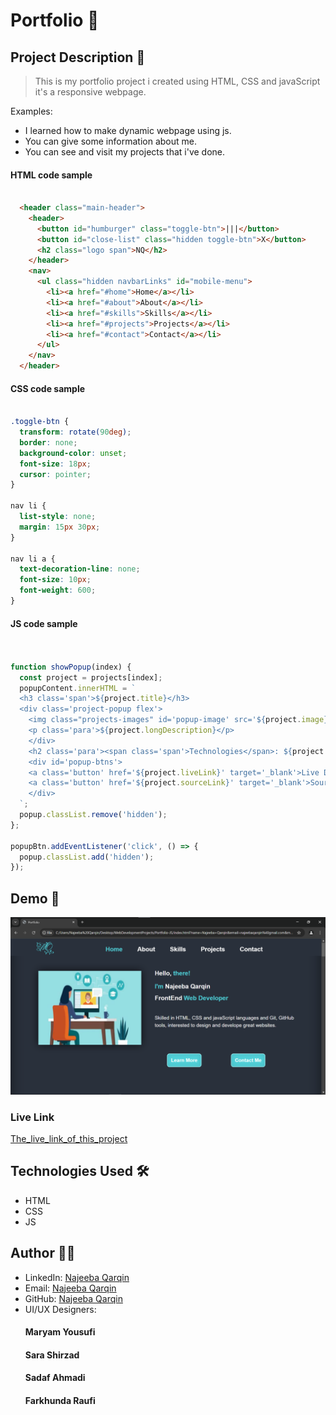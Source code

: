 # Portfolio 🚀

## Project Description 📝

> This is my portfolio project i created using HTML, CSS and javaScript it's a responsive webpage.

Examples:

- I learned how to make dynamic webpage using js.
- You can give some information about me.
- You can see and visit my projects that i've done.


#### HTML code sample


```html

  <header class="main-header">
    <header>
      <button id="humburger" class="toggle-btn">|||</button>
      <button id="close-list" class="hidden toggle-btn">X</button>
      <h2 class="logo span">NQ</h2>
    </header>
    <nav>
      <ul class="hidden navbarLinks" id="mobile-menu">
        <li><a href="#home">Home</a></li>
        <li><a href="#about">About</a></li>
        <li><a href="#skills">Skills</a></li>
        <li><a href="#projects">Projects</a></li>
        <li><a href="#contact">Contact</a></li>
      </ul>
    </nav>
  </header>

```

#### CSS code sample


```css

.toggle-btn {
  transform: rotate(90deg);
  border: none;
  background-color: unset;
  font-size: 18px;
  cursor: pointer;
}

nav li {
  list-style: none;
  margin: 15px 30px;
}

nav li a {
  text-decoration-line: none;
  font-size: 10px;
  font-weight: 600;
}


```

#### JS code sample


```js


function showPopup(index) {
  const project = projects[index];
  popupContent.innerHTML = `
  <h3 class='span'>${project.title}</h3>
  <div class='project-popup flex'>
    <img class="projects-images" id='popup-image' src='${project.image}' alt='project-img' />
    <p class='para'>${project.longDescription}</p>
    </div>
    <h2 class='para'><span class='span'>Technologies</span>: ${project.technology.join(', ')}</h2>
    <div id='popup-btns'>
    <a class='button' href='${project.liveLink}' target='_blank'>Live Demo</a>
    <a class='button' href='${project.sourceLink}' target='_blank'>Source</a>
    </div>
  `;
  popup.classList.remove('hidden');
};

popupBtn.addEventListener('click', () => {
  popup.classList.add('hidden');
});


```
## Demo 📸


![Demo](/images/DEMO.png)


### Live Link

[The_live_link_of_this_project](https://najeeba-qarqin.github.io/Portfolio-JS/)

## Technologies Used 🛠️


- HTML
- CSS
- JS


## Author 👩‍💻


- LinkedIn: [Najeeba Qarqin](https://www.linkedin.com/in/najeeba-qarqin-5419502ab?utm_source=share&utm_campaign=share_via&utm_content=profile&utm_medium=android_app)
- Email: [Najeeba Qarqin](najeebaqarqin@gmail.com)
- GitHub: [Najeeba Qarqin](https://github.com/Najeeba-Qarqin)
- UI/UX Designers:
  ####  Maryam Yousufi
  ####  Sara Shirzad
  ####  Sadaf Ahmadi
  ####  Farkhunda Raufi